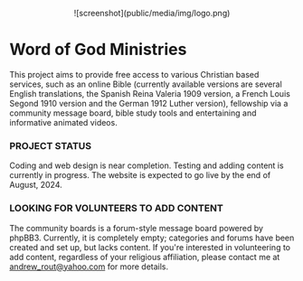 <p align="center" width="100%">![screenshot](public/media/img/logo.png)</p>

Word of God Ministries
==========
This project aims to provide free access to various Christian based services, such as an online Bible (currently available versions are several English translations, the Spanish Reina Valeria 1909 version, a French Louis Segond 1910 version and the German 1912 Luther version), fellowship via a community message board, bible study tools and entertaining and informative animated videos.

### PROJECT STATUS
Coding and web design is near completion. Testing and adding content is currently in progress. The website is expected to go live by the end of August, 2024.

### LOOKING FOR VOLUNTEERS TO ADD CONTENT
The community boards is a forum-style message board powered by phpBB3. Currently, it is completely empty; categories and forums have been created and set up, but lacks content. If you're interested in volunteering to add content, regardless of your religious affiliation, please contact me at andrew_rout@yahoo.com for more details.
